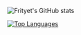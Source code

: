 
![Frityet's GitHub stats](https://github-readme-stats.vercel.app/api?username=Frityet&count_private=true&show_icons=true&theme=dark&hide_title=true) 

[![Top Languages](https://github-readme-stats.vercel.app/api/top-langs/?username=Frityet&exclude_repo=frityet.github.io,2021-VexIQ-projects,Blog,Robot-mazes-solver&theme=dark&hide=cmake,makefile)](https://github.com/anuraghazra/github-readme-stats)
